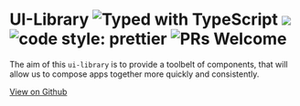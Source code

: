 # UI-Library ![Typed with TypeScript](https://badgen.net/badge/icon/Typed?icon=typescript&label&labelColor=blue&color=555555) ![](https://img.shields.io/npm/l/ui-x-library) ![code style: prettier](https://img.shields.io/badge/code_style-prettier-ff69b4.svg) ![PRs Welcome](https://img.shields.io/badge/PRs-welcome-brightgreen.svg)

The aim of this `ui-library` is to provide a toolbelt of components, that will allow us to compose apps together more quickly and consistently.

[View on Github](https://gitlab.crmdevz.com/npm-libs/ui-library)
